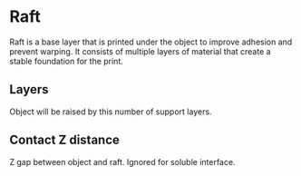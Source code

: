 # Raft

Raft is a base layer that is printed under the object to improve adhesion and prevent warping. It consists of multiple layers of material that create a stable foundation for the print.

## Layers

Object will be raised by this number of support layers.

## Contact Z distance

Z gap between object and raft. Ignored for soluble interface.
